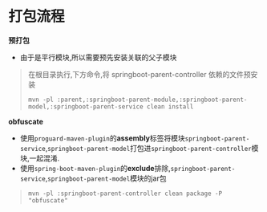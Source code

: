 # 打包流程

**预打包**

- 由于是平行模块,所以需要预先安装关联的父子模块

> 在根目录执行,下方命令,将 springboot-parent-controller 依赖的文件预安装
>
> `mvn -pl :parent,:springboot-parent-module,:springboot-parent-model,:springboot-parent-service clean install`

**obfuscate**

- 使用`proguard-maven-plugin`的**assembly**标签将模块`springboot-parent-service`,`springboot-parent-model`打包进`springboot-parent-controller`模块,一起混淆.
- 使用`spring-boot-maven-plugin`的**exclude**排除,`springboot-parent-service`,`springboot-parent-model`模块的jar包

> `mvn -pl :springboot-parent-controller clean package -P "obfuscate"`
